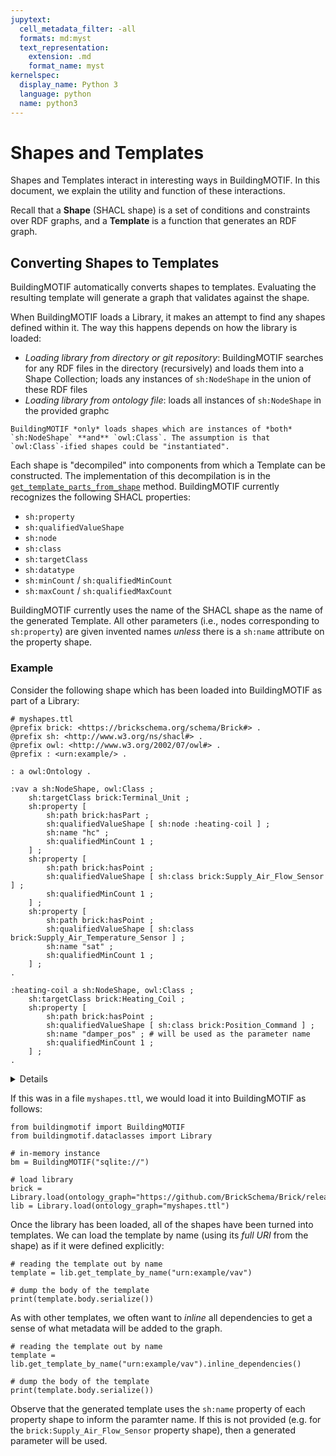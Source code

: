 ```yaml
---
jupytext:
  cell_metadata_filter: -all
  formats: md:myst
  text_representation:
    extension: .md
    format_name: myst
kernelspec:
  display_name: Python 3
  language: python
  name: python3
---
```


# Shapes and Templates

Shapes and Templates interact in interesting ways in BuildingMOTIF.
In this document, we explain the utility and function of these interactions.

Recall that a **Shape** (SHACL shape) is a set of conditions and constraints over RDF graphs, and
a **Template** is a function that generates an RDF graph.

## Converting Shapes to Templates

BuildingMOTIF automatically converts shapes to templates.
Evaluating the resulting template will generate a graph that validates against the shape.

When BuildingMOTIF loads a Library, it makes an attempt to find any shapes defined within it.
The way this happens depends on how the library is loaded:
- *Loading library from directory or git repository*: BuildingMOTIF searches for any RDF files in the directory (recursively) and loads them into a Shape Collection; loads any instances of `sh:NodeShape` in the union of these RDF files
- *Loading library from ontology file*: loads all instances of `sh:NodeShape` in the provided graphc

```{important}
BuildingMOTIF *only* loads shapes which are instances of *both* `sh:NodeShape` **and** `owl:Class`. The assumption is that `owl:Class`-ified shapes could be "instantiated".
```

Each shape is "decompiled" into components from which a Template can be constructed.
The implementation of this decompilation is in the [`get_template_parts_from_shape`](/reference/apidoc/_autosummary/buildingmotif.utils.html#buildingmotif.utils.get_template_parts_from_shape) method.
BuildingMOTIF currently recognizes the following SHACL properties:
- `sh:property`
- `sh:qualifiedValueShape`
- `sh:node`
- `sh:class`
- `sh:targetClass`
- `sh:datatype`
- `sh:minCount` / `sh:qualifiedMinCount`
- `sh:maxCount` / `sh:qualifiedMaxCount`

BuildingMOTIF currently uses the name of the SHACL shape as the name of the generated Template.
All other parameters (i.e., nodes corresponding to `sh:property`) are given invented names *unless*
 there is a `sh:name` attribute on the property shape.

### Example

Consider the following shape which has been loaded into BuildingMOTIF as part of a Library:

```ttl
# myshapes.ttl
@prefix brick: <https://brickschema.org/schema/Brick#> .
@prefix sh: <http://www.w3.org/ns/shacl#> .
@prefix owl: <http://www.w3.org/2002/07/owl#> .
@prefix : <urn:example/> .

: a owl:Ontology .

:vav a sh:NodeShape, owl:Class ;
    sh:targetClass brick:Terminal_Unit ;
    sh:property [
        sh:path brick:hasPart ;
        sh:qualifiedValueShape [ sh:node :heating-coil ] ;
        sh:name "hc" ;
        sh:qualifiedMinCount 1 ;
    ] ;
    sh:property [
        sh:path brick:hasPoint ;
        sh:qualifiedValueShape [ sh:class brick:Supply_Air_Flow_Sensor ] ;
        sh:qualifiedMinCount 1 ;
    ] ;
    sh:property [
        sh:path brick:hasPoint ;
        sh:qualifiedValueShape [ sh:class brick:Supply_Air_Temperature_Sensor ] ;
        sh:name "sat" ;
        sh:qualifiedMinCount 1 ;
    ] ;
.

:heating-coil a sh:NodeShape, owl:Class ;
    sh:targetClass brick:Heating_Coil ;
    sh:property [
        sh:path brick:hasPoint ;
        sh:qualifiedValueShape [ sh:class brick:Position_Command ] ;
        sh:name "damper_pos" ; # will be used as the parameter name
        sh:qualifiedMinCount 1 ;
    ] ;
.
```

<details>

This code creates `myshapes.ttl` for you in the current directory.

```{code-cell} python3
with open("myshapes.ttl", "w") as f:
    f.write("""
@prefix brick: <https://brickschema.org/schema/Brick#> .
@prefix sh: <http://www.w3.org/ns/shacl#> .
@prefix owl: <http://www.w3.org/2002/07/owl#> .
@prefix : <urn:example/> .

: a owl:Ontology .

:vav a sh:NodeShape, owl:Class ;
    sh:targetClass brick:Terminal_Unit ;
    sh:property [
        sh:path brick:hasPart ;
        sh:qualifiedValueShape [ sh:node :heating-coil ] ;
        sh:name "hc" ;
        sh:qualifiedMinCount 1 ;
    ] ;
    sh:property [
        sh:path brick:hasPoint ;
        sh:qualifiedValueShape [ sh:class brick:Supply_Air_Flow_Sensor ] ;
        sh:qualifiedMinCount 1 ;
    ] ;
    sh:property [
        sh:path brick:hasPoint ;
        sh:qualifiedValueShape [ sh:class brick:Supply_Air_Temperature_Sensor ] ;
        sh:name "sat" ;
        sh:qualifiedMinCount 1 ;
    ] ;
.

:heating-coil a sh:NodeShape, owl:Class ;
    sh:targetClass brick:Heating_Coil ;
    sh:property [
        sh:path brick:hasPoint ;
        sh:qualifiedValueShape [ sh:class brick:Position_Command ] ;
        sh:name "damper_pos" ; # will be used as the parameter name
        sh:qualifiedMinCount 1 ;
    ] ;
.
""")
```

</details>

If this was in a file `myshapes.ttl`, we would load it into BuildingMOTIF as follows:

```{code-cell} python3
from buildingmotif import BuildingMOTIF
from buildingmotif.dataclasses import Library

# in-memory instance
bm = BuildingMOTIF("sqlite://")

# load library
brick = Library.load(ontology_graph="https://github.com/BrickSchema/Brick/releases/download/nightly/Brick.ttl")
lib = Library.load(ontology_graph="myshapes.ttl")
```

Once the library has been loaded, all of the shapes have been turned into templates.
We can load the template by name (using its *full URI* from the shape) as if it were
defined explicitly:

```{code-cell} python3
# reading the template out by name
template = lib.get_template_by_name("urn:example/vav")

# dump the body of the template
print(template.body.serialize())
```

As with other templates, we often want to *inline* all dependencies to get a sense of what metadata will be added to the graph.

```{code-cell} python3
# reading the template out by name
template = lib.get_template_by_name("urn:example/vav").inline_dependencies()

# dump the body of the template
print(template.body.serialize())
```

Observe that the generated template uses the `sh:name` property of each property shape to inform the paramter name. If this is not provided (e.g. for the `brick:Supply_Air_Flow_Sensor` property shape), then a generated parameter will be used.
